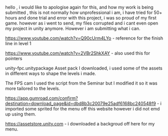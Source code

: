 hello , i would like to apologise again for this, and how my work is being submitted , this is not normally how unprofessional i am, 
i have tried for 50+ hours and done trial and error with this project, i was so proud of my first game.
however as i went to send, my files corrupted and i cant even open my project in unity anymore. However i am submitting what i can.


https://www.youtube.com/watch?v=Q90cUrm4LYo - reference for the finish line in level 1

https://www.youtube.com/watch?v=2VBr2ShkXAY - also used this for pointers

 unity-fpc.unitypackage Asset pack I downloaded, i used some of the assets in different ways to shape the levels i made.

The FPS cam I used the script from the Seminar but I modified it so it was more tailored to the levels.

https://app.gumroad.com/confirm?destination=download_page&id=dbd8b3c20079e25adf6168bc240548f9 - i imported some sprited for the menu off this website however i did not emd up using them.

https://assetstore.unity.com - i downloaded a backgroud off here for my menu.

